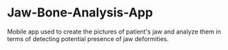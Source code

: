 # Jaw-Bone-Analysis-App
Mobile app used to create the pictures of patient's jaw and analyze them in terms of detecting potential presence of jaw deformities.
